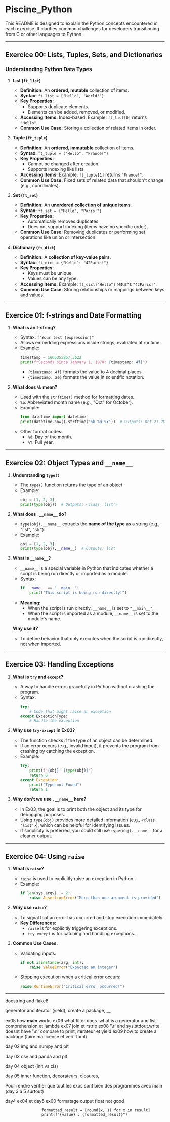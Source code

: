 # Piscine_Python

This README is designed to explain the Python concepts encountered in each exercise. It clarifies common challenges for developers transitioning from C or other languages to Python.

---

## Exercice 00: Lists, Tuples, Sets, and Dictionaries

### Understanding Python Data Types

1. **List (`ft_list`)**

   - **Definition:** An **ordered, mutable** collection of items.
   - **Syntax:** `ft_list = ["Hello", "World!"]`
   - **Key Properties:**
     - Supports duplicate elements.
     - Elements can be added, removed, or modified.
   - **Accessing Items:** Index-based. Example: `ft_list[0]` returns `"Hello"`.
   - **Common Use Case:** Storing a collection of related items in order.

2. **Tuple (`ft_tuple`)**

   - **Definition:** An **ordered, immutable** collection of items.
   - **Syntax:** `ft_tuple = ("Hello", "France!")`
   - **Key Properties:**
     - Cannot be changed after creation.
     - Supports indexing like lists.
   - **Accessing Items:** Example: `ft_tuple[1]` returns `"France!"`.
   - **Common Use Case:** Fixed sets of related data that shouldn't change (e.g., coordinates).

3. **Set (`ft_set`)**

   - **Definition:** An **unordered collection of unique items**.
   - **Syntax:** `ft_set = {"Hello", "Paris!"}`
   - **Key Properties:**
     - Automatically removes duplicates.
     - Does not support indexing (items have no specific order).
   - **Common Use Case:** Removing duplicates or performing set operations like union or intersection.

4. **Dictionary (`ft_dict`)**

   - **Definition:** A **collection of key-value pairs**.
   - **Syntax:** `ft_dict = {"Hello": "42Paris!"}`
   - **Key Properties:**
     - Keys must be unique.
     - Values can be any type.
   - **Accessing Items:** Example: `ft_dict["Hello"]` returns `"42Paris!"`.
   - **Common Use Case:** Storing relationships or mappings between keys and values.

---

## Exercice 01: f-strings and Date Formatting

1. **What is an f-string?**

   - Syntax: `f"Your text {expression}"`
   - Allows embedding expressions inside strings, evaluated at runtime.
   - Example:
     ```python
     timestamp = 1666355857.3622
     print(f"Seconds since January 1, 1970: {timestamp:.4f}")
     ```
     - `{timestamp:.4f}` formats the value to 4 decimal places.
     - `{timestamp:.2e}` formats the value in scientific notation.

2. **What does `%b` mean?**

   - Used with the `strftime()` method for formatting dates.
   - `%b`: Abbreviated month name (e.g., "Oct" for October).
   - Example:
     ```python
     from datetime import datetime
     print(datetime.now().strftime("%b %d %Y"))  # Outputs: Oct 21 2022
     ```
   - Other format codes:
     - `%d`: Day of the month.
     - `%Y`: Full year.

---

## Exercice 02: Object Types and `__name__`

1. **Understanding `type()`**

   - The `type()` function returns the type of an object.
   - Example:
     ```python
     obj = [1, 2, 3]
     print(type(obj))  # Outputs: <class 'list'>
     ```

2. **What does `.__name__` do?**

   - `type(obj).__name__` extracts the **name of the type** as a string (e.g., "list", "str").
   - Example:
     ```python
     obj = [1, 2, 3]
     print(type(obj).__name__)  # Outputs: list
     ```

3. **What is `__name__`?**

   - `__name__` is a special variable in Python that indicates whether a script is being run directly or imported as a module.
   - Syntax:
     ```python
     if __name__ == "__main__":
         print("This script is being run directly!")
     ```
   - **Meaning:**
     - When the script is run directly, `__name__` is set to `"__main__"`.
     - When the script is imported as a module, `__name__` is set to the module's name.

   **Why use it?**
   - To define behavior that only executes when the script is run directly, not when imported.

---

## Exercice 03: Handling Exceptions

1. **What is `try` and `except`?**

   - A way to handle errors gracefully in Python without crashing the program.
   - Syntax:
     ```python
     try:
         # Code that might raise an exception
     except ExceptionType:
         # Handle the exception
     ```

2. **Why use `try-except` in Ex03?**

   - The function checks if the type of an object can be determined.
   - If an error occurs (e.g., invalid input), it prevents the program from crashing by catching the exception.
   - Example:
     ```python
     try:
         print(f"{obj}: {type(obj)}")
         return 0
     except Exception:
         print("Type not Found")
         return 1
     ```

3. **Why don't we use `.__name__` here?**

   - In Ex03, the goal is to print both the object and its type for debugging purposes.
   - Using `type(obj)` provides more detailed information (e.g., `<class 'list'>`), which can be helpful for identifying issues.
   - If simplicity is preferred, you could still use `type(obj).__name__` for a cleaner output.

---

## Exercice 04: Using `raise`

1. **What is `raise`?**

   - `raise` is used to explicitly raise an exception in Python.
   - Example:
     ```python
     if len(sys.argv) != 2:
         raise AssertionError("More than one argument is provided")
     ```

2. **Why use `raise`?**

   - To signal that an error has occurred and stop execution immediately.
   - **Key Differences:**
     - `raise` is for explicitly triggering exceptions.
     - `try-except` is for catching and handling exceptions.

3. **Common Use Cases:**

   - Validating inputs:

     ```python
     if not isinstance(arg, int):
         raise ValueError("Expected an integer")
     ```

   - Stopping execution when a critical error occurs:

     ```python
     raise RuntimeError("Critical error occurred!")
     ```

---

docstring and flake8

generator and iterator (yield), create a package, __

ex05 how __main__ works
ex06 what filter does. what is a generator and list comprehension et lambda
ex07 join et rstrip
ex08 '\r' and sys.stdout.write doesnt have '\n' compare to print, iterateur et yield
ex09 how to create a package (faire ma license et verif toml)

day 02 img and numpy and plt

day 03 csv and panda and plt

day 04 object (init vs cls)

day 05 inner function, decorateurs, closures, 



Pour rendre verifier que tout les exos sont bien des programmes avec main (day 3 a 5 surtout)

day4 ex04 et day5 ex00 formatage output float not good

                    formatted_result = [round(x, 1) for x in result]
                    print(f"{value} : {formatted_result}")